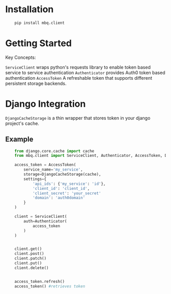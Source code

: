 

# Installation

```bash
    pip install mbq.client
```

# Getting Started

Key Concepts:

`ServiceClient` wraps python's requests library to enable token based service to service authentication
`Authenticator` provides Auth0 token based authentication
`AccessToken` A refreshable token that supports different persistent storage backends.

# Django Integration

`DjangoCacheStorage` is a thin wrapper that stores token in your django project's cache.

## Example

```python
    from django.core.cache import cache
    from mbq.client import ServiceClient, Authenticator, AccessToken, DjangoCacheStorage

    access_token = AccessToken(
        service_name='my_service',
        storage=DjangoCacheStorage(cache),
        settings={
            'api_ids': {'my_service': 'id'},
            'client_id': 'client_id',
            'client_secret': 'your_secret'
            'domain': 'auth0domain'
        }
    )

    client = ServiceClient(
        auth=Authenticator(
            access_token
        )
    )


    client.get()
    client.post()
    client.patch()
    client.put()
    client.delete()


    access_token.refresh()
    access_token() #retrieves token

```